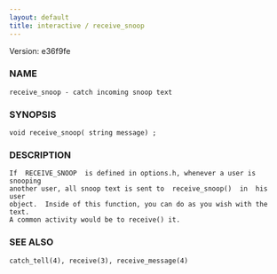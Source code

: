 ```yaml
---
layout: default
title: interactive / receive_snoop
---
```


Version: e36f9fe




### NAME
    receive_snoop - catch incoming snoop text


### SYNOPSIS
    void receive_snoop( string message) ;


### DESCRIPTION
    If  RECEIVE_SNOOP  is defined in options.h, whenever a user is snooping
    another user, all snoop text is sent to  receive_snoop()  in  his  user
    object.  Inside of this function, you can do as you wish with the text.
    A common activity would be to receive() it.


### SEE ALSO
    catch_tell(4), receive(3), receive_message(4)



